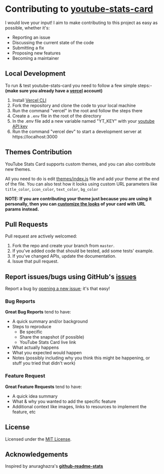 # Contributing to [youtube-stats-card](https://github.com/dhyeythumar/youtube-stats-card)

I would love your input! I aim to make contributing to this project as easy as possible, whether it's:

- Reporting an issue
- Discussing the current state of the code
- Submitting a fix
- Proposing new features
- Becoming a maintainer

## Local Development

To run & test youtube-stats-card you need to follow a few simple steps:-
**(make sure you already have a [vercel](https://vercel.com/) account)**

1. Install [Vercel CLI](https://vercel.com/download)
1. Fork the repository and clone the code to your local machine
1. Run the command "vercel" in the root and follow the steps there
1. Create a `.env` file in the root of the directory
1. In the .env file add a new variable named "YT_KEY" with your [youtube API key](https://console.developers.google.com/)
1. Run the command "vercel dev" to start a development server at https://localhost:3000

## Themes Contribution

YouTube Stats Card supports custom themes, and you can also contribute new themes.

All you need to do is edit [themes/index.js](./themes/index.js) file and add your theme at the end of the file. You can also test how it looks using custom URL parameters like `title_color`, `icon_color`, `text_color`, `bg_color`

**NOTE: If you are contributing your theme just because you are using it personally, then you can [customize the looks](./readme.md#channel-customization) of your card with URL params instead.**

## Pull Requests

Pull request are actively welcomed:

1. Fork the repo and create your branch from `master`.
2. If you've added code that should be tested, add some tests' example.
3. If you've changed APIs, update the documentation.
4. Issue that pull request.

## Report issues/bugs using GitHub's [issues](https://github.com/dhyeythumar/youtube-stats-card)

Report a bug by [opening a new issue](https://github.com/dhyeythumar/youtube-stats-card/issues/new/choose); it's that easy!

### Bug Reports

**Great Bug Reports** tend to have:

- A quick summary and/or background
- Steps to reproduce
  - Be specific
  - Share the snapshot (if possible)
  - YouTube Stats Card live link
- What actually happens
- What you expected would happen
- Notes (possibly including why you think this might be happening, or stuff you tried that didn't work)

### Feature Request

**Great Feature Requests** tend to have:

- A quick idea summary
- What & why you wanted to add the specific feature
- Additional context like images, links to resources to implement the feature, etc

## License

Licensed under the [MIT License](./LICENSE).

## Acknowledgements

Inspired by anuraghazra's [**github-readme-stats**](https://github.com/anuraghazra/github-readme-stats)
